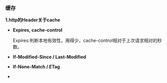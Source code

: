 ### 缓存

__1.http的Header关于cache__

  - __Expires, cache-control__
   
    Expires:判断本地有效性，用得少，cache-control相对于上次请求相对的秒数。

  - __If-Modified-Since / Last-Modified__
  
  - __If-None-Match / ETag__

  - 